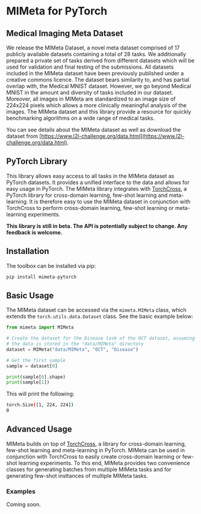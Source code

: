 # MIMeta for PyTorch

## Medical Imaging Meta Dataset

We release the MIMeta Dataset, a novel meta dataset comprised of 17 publicly available
datasets containing a total of 28 tasks. We additionally prepared a private set of tasks
derived from different datasets which will be used for validation and final testing of
the submissions. All datasets included in the MIMeta dataset have been previously
published under a creative commons licence. The dataset bears similarity to, and has
partial overlap with, the Medical MNIST dataset. However, we go beyond Medical MNIST in
the amount and diversity of tasks included in our dataset. Moreover, all images in
MIMeta are standardized to an image size of 224x224 pixels which allows a more
clinically meaningful analysis of the images. The MIMeta dataset and this library
provide a resource for quickly benchmarking algorithms on a wide range of medical tasks.

You can see details about the MIMeta dataset as well as download the dataset from
[https://www.l2l-challenge.org/data.html](https://www.l2l-challenge.org/data.html).

## PyTorch Library

This library allows easy access to all tasks in the MIMeta dataset as PyTorch datasets.
It provides a unified interface to the data and allows for easy usage in PyTorch.
The MIMeta library integrates with
[TorchCross](https://www.github.com/StefanoWoerner/torchcross), a PyTorch library for
cross-domain learning, few-shot learning and meta-learning. It is therefore easy to
use the MIMeta dataset in conjunction with TorchCross to perform cross-domain learning,
few-shot learning or meta-learning experiments.

**This library is still in beta. The API is potentially subject to change. Any feedback
is welcome.**

## Installation

The toolbox can be installed via pip:

```bash
pip install mimeta-pytorch
```

## Basic Usage

The MIMeta dataset can be accessed via the `mimeta.MIMeta` class, which extends the 
`torch.utils.data.Dataset` class. See the basic example below:

```python
from mimeta import MIMeta

# Create the dataset for the Disease task of the OCT dataset, assuming
# the data is stored in the "data/MIMeta" directory
dataset = MIMeta("data/MIMeta", "OCT", "Disease")

# Get the first sample
sample = dataset[0]

print(sample[0].shape)
print(sample[1])
```

This will print the following:

```bash
torch.Size([1, 224, 224])
0
```


## Advanced Usage

MIMeta builds on top of [TorchCross](https://www.github.com/StefanoWoerner/torchcross),
a library for cross-domain learning, few-shot learning and meta-learning in PyTorch.
MIMeta can be used in conjunction with TorchCross to easily create cross-domain learning
or few-shot learning experiments. To this end, MIMeta provides two convenience classes
for generating batches from multiple MIMeta tasks and for generating few-shot insttances
of multiple MIMeta tasks.

### Examples

Coming soon.
